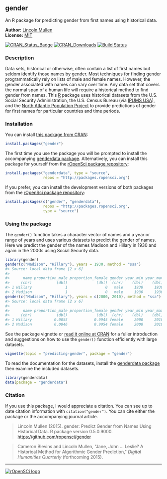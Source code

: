 <!-- README.md is generated from README.Rmd. Please edit that file -->
gender
------

An R package for predicting gender from first names using historical data.

**Author:** [Lincoln Mullen](http://lincolnmullen.com)<br> **License:** [MIT](http://opensource.org/licenses/MIT)<br>

[![CRAN\_Status\_Badge](http://www.r-pkg.org/badges/version/gender)](http://cran.r-project.org/package=gender) [![CRAN\_Downloads](http://cranlogs.r-pkg.org/badges/grand-total/gender)](http://cran.r-project.org/package=gender) [![Build Status](https://travis-ci.org/ropensci/gender.svg?branch=master)](https://travis-ci.org/ropensci/gender)

### Description

Data sets, historical or otherwise, often contain a list of first names but seldom identify those names by gender. Most techniques for finding gender programmatically rely on lists of male and female names. However, the gender associated with names can vary over time. Any data set that covers the normal span of a human life will require a historical method to find gender from names. This [R](http://www.r-project.org/) package uses historical datasets from the U.S. Social Security Administration, the U.S. Census Bureau (via [IPUMS USA](https://usa.ipums.org/usa/)), and the [North Atlantic Population Project](https://www.nappdata.org/napp/) to provide predictions of gender for first names for particular countries and time periods.

### Installation

You can install [this package from CRAN](http://cran.r-project.org/package=gender):

``` r
install.packages("gender")
```

The first time you use the package you will be prompted to install the accompanying [genderdata package](https://github.com/ropensci/genderdata). Alternatively, you can install this package for yourself from the [rOpenSci package repository](http://packages.ropensci.org/):

``` r
install.packages("genderdata", type = "source",
                 repos = "http://packages.ropensci.org")
```

If you prefer, you can install the development versions of both packages from the [rOpenSci package repository](http://packages.ropensci.org/):

``` r
install.packages(c("gender", "genderdata"),
                 repos = "http://packages.ropensci.org",
                 type = "source")
```

### Using the package

The `gender()` function takes a character vector of names and a year or range of years and uses various datasets to predict the gender of names. Here we predict the gender of the names Madison and Hillary in 1930 and again in the 2000s using Social Security data.

``` r
library(gender)
gender(c("Madison", "Hillary"), years = 1930, method = "ssa")
#> Source: local data frame [2 x 6]
#> 
#>      name proportion_male proportion_female gender year_min year_max
#>     (chr)           (dbl)             (dbl)  (chr)    (dbl)    (dbl)
#> 1 Hillary               1                 0   male     1930     1930
#> 2 Madison               1                 0   male     1930     1930
gender(c("Madison", "Hillary"), years = c(2000, 2010), method = "ssa")
#> Source: local data frame [2 x 6]
#> 
#>      name proportion_male proportion_female gender year_min year_max
#>     (chr)           (dbl)             (dbl)  (chr)    (dbl)    (dbl)
#> 1 Hillary          0.0055            0.9945 female     2000     2010
#> 2 Madison          0.0046            0.9954 female     2000     2010
```

See the package vignette or [read it online at CRAN](https://cran.rstudio.com/web/packages/gender/vignettes/predicting-gender.html) for a fuller introduction and suggestions on how to use the `gender()` function efficiently with large datasets.

``` r
vignette(topic = "predicting-gender", package = "gender")
```

To read the documentation for the datasets, install the [genderdata package](https://github.com/ropensci/genderdata) then examine the included datasets.

``` r
library(genderdata)
data(package = "genderdata")
```

### Citation

If you use this package, I would appreciate a citation. You can see up to date citation information with `citation("gender")`. You can cite either the package or the accompanying journal article.

> Lincoln Mullen (2015). gender: Predict Gender from Names Using Historical Data. R package version 0.5.0.9000. <https://github.com/ropensci/gender>

> Cameron Blevins and Lincoln Mullen, "Jane, John ... Leslie? A Historical Method for Algorithmic Gender Prediction," *Digital Humanities Quarterly* (forthcoming 2015).

------------------------------------------------------------------------

[![rOpenSCi logo](http://ropensci.org/public_images/github_footer.png)](http://ropensci.org)
